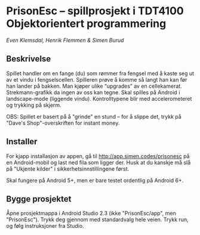 # PrisonEsc – spillprosjekt i TDT4100 Objektorientert programmering
_Even Klemsdal, Henrik Flemmen & Simen Burud_

## Beskrivelse
Spillet handler om en fange (du) som rømmer fra fengsel med å kaste seg ut av et vindu i
fengselscellen. Spilleren prøve å komme så langt han kan før han lander på bakken. Man
kjøper ulike “upgrades” av en cellekamerat. Strekmann-grafikk da ingen av oss kan tegne.
Skal spilles på Android i landscape-mode (liggende vindu). Kontrolltypene blir med
accelerometeret og trykking på skjerm.

OBS: Spillet er basert på å "grinde" en stund – for å slippe det, trykk på "Dave's Shop"-overskriften for instant money.

## Installer
For kjapp installasjon av appen, gå til http://app.simen.codes/prisonesc på en Android-mobil og last ned fila som ligger der.
Husk at du kanskje må slå på "Ukjente kilder" i sikkerhetsinnstillingene først.

Skal fungere på Android 5+, men er bare testet ordentlig på Android 6+.

## Bygge prosjektet
Åpne prosjektmappa i Android Studio 2.3 (ikke "PrisonEsc/app", men "PrisonEsc"). Trykk deg gjennom med standardvalg hele veien. Trykk run, og følg instruksjoner fra Studio.
